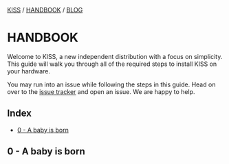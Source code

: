 [KISS](/) / [HANDBOOK](/handbook) / [BLOG](/posts)

# HANDBOOK

Welcome to KISS, a new independent distribution with a focus on simplicity. This guide will walk you through all of the required steps to install KISS on your hardware.

You may run into an issue while following the steps in this guide. Head on over to the [issue tracker](https://github.com/kissx/packages/issues) and open an issue. We are happy to help.

## Index

<!-- vim-markdown-toc GFM -->

* [0 - A baby is born](#0---a-baby-is-born)

<!-- vim-markdown-toc -->


## 0 - A baby is born
